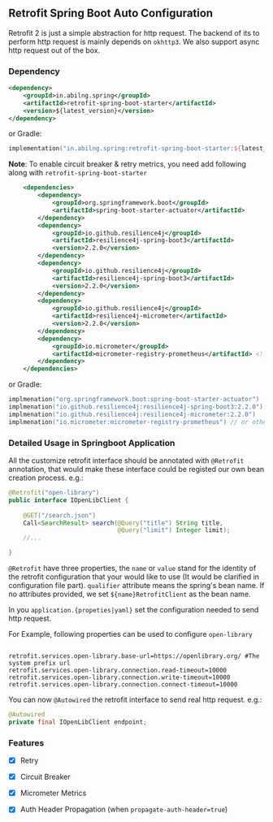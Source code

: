 ## Retrofit Spring Boot Auto Configuration

Retrofit 2 is just a simple abstraction for http request. The backend of its to perform http
request is mainly depends on `okhttp3`. We also support async http request out of the box.

### Dependency

```xml
<dependency>
    <groupId>in.abilng.spring</groupId>
    <artifactId>retrofit-spring-boot-starter</artifactId>
    <version>${latest_version}</version>
</dependency>
```

or Gradle:

```kotlin
implementation("in.abilng.spring:retrofit-spring-boot-starter:${latest_version}")
```

**Note**: To enable circuit breaker & retry metrics, you need add following along with `retrofit-spring-boot-starter`

```xml
    <dependencies>
        <dependency>
            <groupId>org.springframework.boot</groupId>
            <artifactId>spring-boot-starter-actuator</artifactId>
        </dependency>
        <dependency>
            <groupId>io.github.resilience4j</groupId>
            <artifactId>resilience4j-spring-boot3</artifactId>
            <version>2.2.0</version>
        </dependency>
        <dependency>
            <groupId>io.github.resilience4j</groupId>
            <artifactId>resilience4j-spring-boot3</artifactId>
            <version>2.2.0</version>
        </dependency>
        <dependency>
            <groupId>io.github.resilience4j</groupId>
            <artifactId>resilience4j-micrometer</artifactId>
            <version>2.2.0</version>
        </dependency>
        <dependency>
            <groupId>io.micrometer</groupId>
            <artifactId>micrometer-registry-prometheus</artifactId> <!-- or any other implementations  of micrometer -->
        </dependency>
    </dependencies>

```
or Gradle:
```kotlin
implmenation("org.springframework.boot:spring-boot-starter-actuator")
implmenation("io.github.resilience4j:resilience4j-spring-boot3:2.2.0")
implmenation("io.github.resilience4j:resilience4j-micrometer:2.2.0")
implmenation("io.micrometer:micrometer-registry-prometheus") // or other implementations of micrometer
```


### Detailed Usage in Springboot Application

All the customize retrofit interface should be annotated with `@Retrofit` annotation,
that would make these interface could be registed our own bean creation process. e.g.:

```java
@Retrofit("open-library")
public interface IOpenLibClient {
    
    @GET("/search.json")
    Call<SearchResult> search(@Query("title") String title,
                              @Query("limit") Integer limit);
    //...

}
```

`@Retrofit` have three properties, the `name` or `value` stand for the identity of the retrofit configuration
that your would like to use (It would be clarified in configuration file part). `qualifier` attribute means the spring's
bean name.
If no attributes provided, we set `${name}RetrofitClient` as the bean name.

In you `application.{propeties|yaml}` set the configuration needed to send http request. 

For Example, following properties can be used to configure `open-library`
```properties

retrofit.services.open-library.base-url=https://openlibrary.org/ #The system prefix url
retrofit.services.open-library.connection.read-timeout=10000
retrofit.services.open-library.connection.write-timeout=10000
retrofit.services.open-library.connection.connect-timeout=10000

```

You can now `@Autowired` the retrofit interface to send real http request. e.g.:

```java
@Autowired
private final IOpenLibClient endpoint;

```

### Features

- [X] Retry
- [X] Circuit Breaker
- [X] Micrometer Metrics
- [X] Auth Header Propagation (when `propagate-auth-header=true`)


